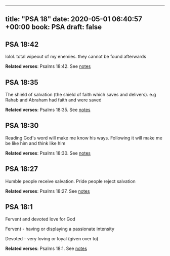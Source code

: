 
---
title: "PSA 18"
date: 2020-05-01 06:40:57 +00:00
book: PSA
draft: false
---

## PSA 18:42

lolol. total wipeout of my enemies. they cannot be found afterwards

**Related verses**: Psalms 18:42. See [notes](https://my.bible.com/notes/3419693707179057978)


## PSA 18:35

The shield of salvation (the shield of faith which saves and delivers). e.g Rahab and Abraham had faith and were saved

**Related verses**: Psalms 18:35. See [notes](https://my.bible.com/notes/3419691502090838817)


## PSA 18:30

Reading God's word will make me know his ways. Following it will make me be like him and think like him

**Related verses**: Psalms 18:30. See [notes](https://my.bible.com/notes/3419690716799689500)


## PSA 18:27

Humble people receive salvation. Pride people reject salvation

**Related verses**: Psalms 18:27. See [notes](https://my.bible.com/notes/3419689836113290003)


## PSA 18:1

Fervent and devoted love for God

Fervent - having or displaying a passionate intensity

Devoted - very loving or loyal (given over to)

**Related verses**: Psalms 18:1. See [notes](https://my.bible.com/notes/3419684874922746614)

